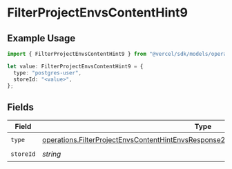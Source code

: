 # FilterProjectEnvsContentHint9

## Example Usage

```typescript
import { FilterProjectEnvsContentHint9 } from "@vercel/sdk/models/operations/filterprojectenvs.js";

let value: FilterProjectEnvsContentHint9 = {
  type: "postgres-user",
  storeId: "<value>",
};
```

## Fields

| Field                                                                                                                                                                                              | Type                                                                                                                                                                                               | Required                                                                                                                                                                                           | Description                                                                                                                                                                                        |
| -------------------------------------------------------------------------------------------------------------------------------------------------------------------------------------------------- | -------------------------------------------------------------------------------------------------------------------------------------------------------------------------------------------------- | -------------------------------------------------------------------------------------------------------------------------------------------------------------------------------------------------- | -------------------------------------------------------------------------------------------------------------------------------------------------------------------------------------------------- |
| `type`                                                                                                                                                                                             | [operations.FilterProjectEnvsContentHintEnvsResponse200ApplicationJSONResponseBody19Type](../../models/operations/filterprojectenvscontenthintenvsresponse200applicationjsonresponsebody19type.md) | :heavy_check_mark:                                                                                                                                                                                 | N/A                                                                                                                                                                                                |
| `storeId`                                                                                                                                                                                          | *string*                                                                                                                                                                                           | :heavy_check_mark:                                                                                                                                                                                 | N/A                                                                                                                                                                                                |